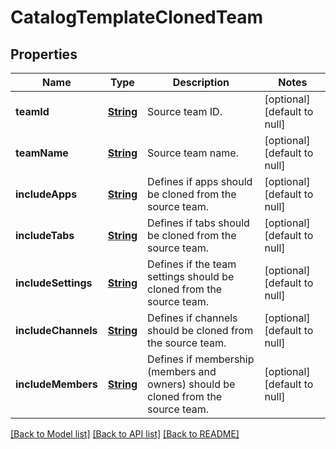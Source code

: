# CatalogTemplateClonedTeam
## Properties

Name | Type | Description | Notes
------------ | ------------- | ------------- | -------------
**teamId** | [**String**](string.md) | Source team ID. | [optional] [default to null]
**teamName** | [**String**](string.md) | Source team name. | [optional] [default to null]
**includeApps** | [**String**](string.md) | Defines if apps should be cloned from the source team. | [optional] [default to null]
**includeTabs** | [**String**](string.md) | Defines if tabs should be cloned from the source team. | [optional] [default to null]
**includeSettings** | [**String**](string.md) | Defines if the team settings should be cloned from the source team. | [optional] [default to null]
**includeChannels** | [**String**](string.md) | Defines if channels should be cloned from the source team. | [optional] [default to null]
**includeMembers** | [**String**](string.md) | Defines if membership (members and owners) should be cloned from the source team. | [optional] [default to null]

[[Back to Model list]](../README.md#documentation-for-models) [[Back to API list]](../README.md#documentation-for-api-endpoints) [[Back to README]](../README.md)

